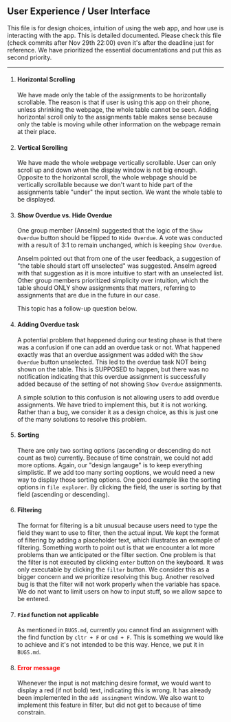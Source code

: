 ## User Experience / User Interface

This file is for design choices, intuition of using the web app, and how use is interacting with the app. This is detailed documented. Please check this file (check commits after Nov 29th 22:00) even it's after the deadline just for reference. We have prioritized the essential documentations and put this as second priority.

--- 

1. #### Horizontal Scrolling
   We have made only the table of the assignments to be horizontally scrollable. The reason is that if user is using this app on their phone, unless shrinking the webpage, the whole table cannot be seen. Adding horizontal scroll only to the assignments table makes sense because only the table is moving while other information on the webpage remain at their place.

2. #### Vertical Scrolling
   We have made the whole webpage vertically scrollable. User can only scroll up and down when the display window is not big enough. Opposite to the horizontal scroll, the whole webpage should be vertically scrollable because we don't want to hide part of the assignments table "under" the input section. We want the whole table to be displayed.

3. #### Show Overdue vs. Hide Overdue
   One group member (Anselm) suggested that the logic of the `Show Overdue` button should be flipped to `Hide Overdue`. A vote was conducted with a result of 3:1 to remain unchanged, which is keeping `Show Overdue`.

   Anselm pointed out that from one of the user feedback, a suggestion of "the table should start off unselected" was suggested. Anselm agreed with that suggestion as it is more intuitive to start with an unselected list. Other group members prioritized simplicity over intuition, which the table should ONLY show assignments that matters, referring to assignments that are due in the future in our case.

   This topic has a follow-up question below.

4. #### Adding Overdue task
   A potential problem that happened during our testing phase is that there was a confusion if one can add an overdue task or not. What happened exactly was that an overdue assignment was added with the `Show Overdue` button unselected. This led to the overdue task NOT being shown on the table. This is SUPPOSED to happen, but there was no notification indicating that this overdue assignment is successfully added because of the setting of not showing `Show Overdue` assignments.

   A simple solution to this confusion is not allowing users to add overdue assignments. We have tried to implement this, but it is not working. Rather than a bug, we consider it as a design choice, as this is just one of the many solutions to resolve this problem.

5. #### Sorting
   There are only two sorting options (ascending or descending do not count as two) currently. Because of time constrain, we could not add more options. Again, our "design langauge" is to keep everything simplistic. If we add too many sorting ooptions, we would need a new way to display those sorting options. One good example like the sorting options in `file explorer`. By clicking the field, the user is sorting by that field (ascending or descending).

6. #### Filtering
   The format for filtering is a bit unusual because users need to type the field they want to use to filter, then the actual input. We kept the format of filtering by adding a placeholder text, which illustrates an exmaple of filtering. Something worth to point out is that we encounter a lot more problems than we anticipated or the filter section.
   One problem is that the filter is not executed by clicking `enter` button on the keyboard. It was only executable by clicking the `filter` button. We consider this as a bigger concern and we prioritize resolving this bug.
   Another resolved bug is that the filter will not work properly when the variable has space. We do not want to limit users on how to input stuff, so we allow sapce to be entered. 

8. #### `Find` function not applicable
   As mentioned in `BUGS.md`, currently you cannot find an assignment with the find function by `cltr + F` or `cmd + F`. This is something we would like to achieve and it's not intended to be this way. Hence, we put it in `BUGS.md`.
   
9. #### <p style="color: red;">Error message</p>
   Whenever the input is not matching desire format, we would want to display a red (if not bold) text, indicating this is wrong. It has already been implemented in the `add assingment` window. We also want to implement this feature in filter, but did not get to because of time constrain.
